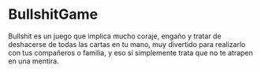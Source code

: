 # BullshitGame
Bullshit es un juego que implica mucho coraje, engaño y tratar de deshacerse de todas las cartas en tu mano, muy divertido para realizarlo con tus compañeros o familia, y eso sí simplemente trata que no te atrapen en una mentira.
